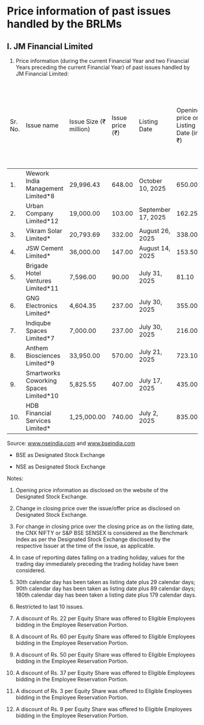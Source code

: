 # Price information of past issues handled by the BRLMs

## I. JM Financial Limited

1. Price information (during the current Financial Year and two Financial Years preceding the current Financial Year) of past issues handled by JM Financial Limited:

<table><thead><tr><td>Sr. No.</td><td>Issue name</td><td>Issue Size (₹ million)</td><td>Issue price (₹)</td><td>Listing Date</td><td>Opening price on Listing Date (in ₹)</td><td>+/- % change in closing price, [+/- % change in closing benchmark] - 30th calendar days from listing</td><td>+/- % change in closing price, [+/- % change in closing benchmark] - 90th calendar days from listing</td><td>+/- % change in closing price, [+/- % change in closing benchmark] - 180th calendar days from listing</td></tr></thead><tbody><tr><td>1.</td><td>Wework India Management Limited*8</td><td>29,996.43</td><td>648.00</td><td>October 10, 2025</td><td>650.00</td><td>Not Applicable</td><td>Not Applicable</td><td>Not Applicable</td></tr><tr><td>2.</td><td>Urban Company Limited*12</td><td>19,000.00</td><td>103.00</td><td>September 17, 2025</td><td>162.25</td><td>Not Applicable</td><td>Not Applicable</td><td>Not Applicable</td></tr><tr><td>3.</td><td>Vikram Solar Limited*</td><td>20,793.69</td><td>332.00</td><td>August 26, 2025</td><td>338.00</td><td>-1.48% [1.40%]</td><td>Not Applicable</td><td>Not Applicable</td></tr><tr><td>4.</td><td>JSW Cement Limited*</td><td>36,000.00</td><td>147.00</td><td>August 14, 2025</td><td>153.50</td><td>1.17% [1.96%]</td><td>Not Applicable</td><td>Not Applicable</td></tr><tr><td>5.</td><td>Brigade Hotel Ventures Limited*11</td><td>7,596.00</td><td>90.00</td><td>July 31, 2025</td><td>81.10</td><td>-3.22% [-1.38%]</td><td>Not Applicable</td><td>Not Applicable</td></tr><tr><td>6.</td><td>GNG Electronics Limited*</td><td>4,604.35</td><td>237.00</td><td>July 30, 2025</td><td>355.00</td><td>42.55% [-1.42%]</td><td>Not Applicable</td><td>Not Applicable</td></tr><tr><td>7.</td><td>Indiqube Spaces Limited*7</td><td>7,000.00</td><td>237.00</td><td>July 30, 2025</td><td>216.00</td><td>-9.64% [-1.42%]</td><td>Not Applicable</td><td>Not Applicable</td></tr><tr><td>8.</td><td>Anthem Biosciences Limited*9</td><td>33,950.00</td><td>570.00</td><td>July 21, 2025</td><td>723.10</td><td>43.54% [-0.68%]</td><td>Not Applicable</td><td>Not Applicable</td></tr><tr><td>9.</td><td>Smartworks Coworking Spaces Limited*10</td><td>5,825.55</td><td>407.00</td><td>July 17, 2025</td><td>435.00</td><td>11.79% [-1.91%]</td><td>32.85%[0.14%]</td><td>Not Applicable</td></tr><tr><td>10.</td><td>HDB Financial Services Limited*</td><td>1,25,000.00</td><td>740.00</td><td>July 2, 2025</td><td>835.00</td><td>2.51% [-2.69%]</td><td>1.10%[-3.22%]</td><td>Not Applicable</td></tr></tbody></table>

Source: www.nseindia.com and www.bseindia.com

* BSE as Designated Stock Exchange

* NSE as Designated Stock Exchange

Notes:

1. Opening price information as disclosed on the website of the Designated Stock Exchange.

2. Change in closing price over the issue/offer price as disclosed on Designated Stock Exchange.

3. For change in closing price over the closing price as on the listing date, the CNX NIFTY or S&P BSE SENSEX is considered as the Benchmark Index as per the Designated Stock Exchange disclosed by the respective Issuer at the time of the issue, as applicable.

4. In case of reporting dates falling on a trading holiday, values for the trading day immediately preceding the trading holiday have been considered.

5. 30th calendar day has been taken as listing date plus 29 calendar days; 90th calendar day has been taken as listing date plus 89 calendar days; 180th calendar day has been taken a listing date plus 179 calendar days.

6. Restricted to last 10 issues.

7. A discount of Rs. 22 per Equity Share was offered to Eligible Employees bidding in the Employee Reservation Portion.

8. A discount of Rs. 60 per Equity Share was offered to Eligible Employees bidding in the Employee Reservation Portion.

9. A discount of Rs. 50 per Equity Share was offered to Eligible Employees bidding in the Employee Reservation Portion.

10. A discount of Rs. 37 per Equity Share was offered to Eligible Employees bidding in the Employee Reservation Portion.

11. A discount of Rs. 3 per Equity Share was offered to Eligible Employees bidding in the Employee Reservation Portion.

12. A discount of Rs. 9 per Equity Share was offered to Eligible Employees bidding in the Employee Reservation Portion.
